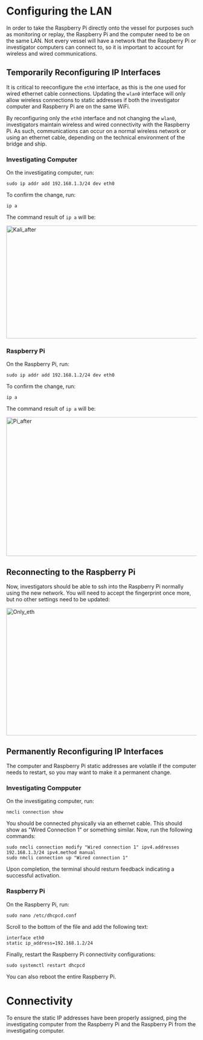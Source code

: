 # Configuring the LAN
In order to take the Raspberry Pi directly onto the vessel for purposes such as monitoring or replay, the Raspberry Pi and the computer need to be on the same LAN. Not every vessel will have a network that the Raspberry Pi or investigator computers can connect to, so it is important to account for wireless and wired communications.

## Temporarily Reconfiguring IP Interfaces
It is critical to reeconfigure the ```eth0``` interface, as this is the one used for wired ethernet cable connections. Updating the ```wlan0``` interface will only allow wireless connections to static addresses if both the investigator computer and Raspberry Pi are on the same WiFi.

By reconfiguring only the ```eth0``` interface and not changing the ```wlan0```, investigators maintain wireless and wired connectivity with the Raspberry Pi. As such, communications can occur on a normal wireless network or using an ethernet cable, depending on the technical environment of the bridge and ship.

### Investigating Computer
On the investigating computer, run:
```
sudo ip addr add 192.168.1.3/24 dev eth0
```
To confirm the change, run:
```
ip a
```

The command result of ```ip a``` will be:

<img width="808" height="299" alt="Kali_after" src="https://github.com/user-attachments/assets/02952246-3182-46bd-b7be-41759fa21742" />

### Raspberry Pi
On the Raspberry Pi, run:
```
sudo ip addr add 192.168.1.2/24 dev eth0
```
To confirm the change, run:
```
ip a
```

The command result of ```ip a``` will be:

<img width="858" height="368" alt="Pi_after" src="https://github.com/user-attachments/assets/80034439-8aed-41ae-b262-785390386563" />

## Reconnecting to the Raspberry Pi
Now, investigators should be able to ssh into the Raspberry Pi normally using the new network. You will need to accept the fingerprint once more, but no other settings need to be updated:

<img width="979" height="338" alt="Only_eth" src="https://github.com/user-attachments/assets/257772b5-79e1-44fa-9759-d13c5bc2e637" />

## Permanently Reconfiguring IP Interfaces
The computer and Raspberry Pi static addresses are volatile if the computer needs to restart, so you may want to make it a permanent change.

### Investigating Compputer
On the investigating computer, run:
```
nmcli connection show
```
You should be connected physically via an ethernet cable. This should show as "Wired Connection 1" or something similar. Now, run the following commands:
```
sudo nmcli connection modify "Wired connection 1" ipv4.addresses 192.168.1.3/24 ipv4.method manual
sudo nmcli connection up "Wired connection 1"
```
Upon completion, the terminal should resturn feedback indicating a successful activation.

### Raspberry Pi
On the Raspberry Pi, run:
```
sudo nano /etc/dhcpcd.conf
```
Scroll to the bottom of the file and add the following text:
```
interface eth0
static ip_address=192.168.1.2/24
```
Finally, restart the Raspberry Pi connectivity configurations:
```
sudo systemctl restart dhcpcd
```
You can also reboot the entire Raspberry Pi.

# Connectivity
To ensure the static IP addresses have been properly assigned, ping the investigating computer from the Raspberry Pi and the Raspberry Pi from the investigating computer.
